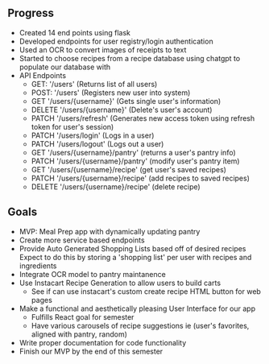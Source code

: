 ## Progress 
* Created 14 end points using flask
* Developed endpoints for user registry/login authentication
* Used an OCR to convert images of receipts to text
* Started to choose recipes from a recipe database using chatgpt to populate our database with
* API Endpoints
    * GET: '/users' (Returns list of all users)
    * POST: '/users' (Registers new user into system)
    * GET '/users/{username}' (Gets single user's information)
    * DELETE '/users/{username}' (Delete's user's account)
    * PATCH '/users/refresh' (Generates new access token using refresh token for user's session)
    * PATCH '/users/login' (Logs in a user)
    * PATCH '/users/logout' (Logs out a user)
    * GET '/users/{username}/pantry' (returns a user's pantry info)
    * PATCH '/users/{username}/pantry' (modify user's pantry item)
    * GET '/users/{username}/recipe' (get user's saved recipes)
    * PATCH '/users/{username}/recipe' (add recipes to saved recipes)
    * DELETE '/users/{username}/recipe' (delete recipe)

## Goals
* MVP: Meal Prep app with dynamically updating pantry
* Create more service based endpoints
* Provide Auto Generated Shopping Lists based off of desired recipes
    Expect to do this by storing a 'shopping list' per user with recipes and ingredients
* Integrate OCR model to pantry maintanence
* Use Instacart Recipe Generation to allow users to build carts
    * See if can use instacart's custom create recipe HTML button for web pages 
* Make a functional and aesthetically pleasing User Interface for our app
    * Fulfills React goal for semester
    * Have various carousels of recipe suggestions ie (user's favorites, aligned with pantry, random)
* Write proper documentation for code functionality
* Finish our MVP by the end of this semester